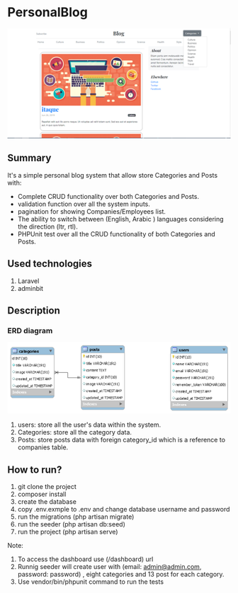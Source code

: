 # PersonalBlog
 ![alt text](https://github.com/ahmedwael49674/PersonalBlog/blob/master/diagrams/view.png)
## Summary
It's a simple personal blog system that allow store Categories and Posts with: 
- Complete CRUD functionality over both Categories and Posts.
- validation function over all the system inputs.
- pagination for showing Companies/Employees list.
- The ability to switch between (English, Arabic ) languages considering the direction (ltr, rtl).
- PHPUnit test over all the CRUD functionality of both Categories and Posts.

## Used technologies
1. Laravel
2. adminbit

## Description

### ERD  diagram 
 ![alt text](https://github.com/ahmedwael49674/PersonalBlog/blob/master/diagrams/erd.png)
 1. users: store all the user's data within the system.
 2. Categories: store all the category data.
 3. Posts: store posts data with foreign category_id which is a reference to companies table.
 
## How to run?

1. git clone the project
2. composer install
3. create the database
4. copy .env.exmple to .env and change database username and password
5. run the migrations (php artisan migrate)
6. run the seeder (php artisan db:seed)
7. run the project (php artisan serve)

Note: 
1. To access the dashboard use (/dashboard) url
2. Runnig seeder will create user with (email: admin@admin.com, password: password) , eight categories and 13 post for each category.
3. Use vendor/bin/phpunit command to run the tests 

